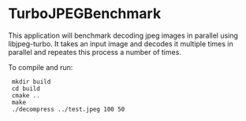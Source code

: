 # TurboJPEGBenchmark

This application will benchmark decoding jpeg images in parallel using libjpeg-turbo. It takes an input image and decodes it multiple times in parallel and repeates this process a number of times.

To compile and run:

```
 mkdir build
 cd build
 cmake ..
 make
 ./decompress ../test.jpeg 100 50
```
